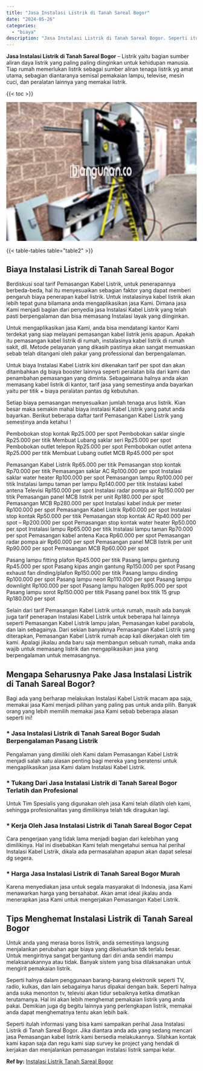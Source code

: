 ```yaml
---
title: "Jasa Instalasi Listrik di Tanah Sareal Bogor"
date: "2024-05-26"
categories: 
  - "biaya"
description: "Jasa Instalasi Listrik di Tanah Sareal Bogor. Seperti itulah informasi yang bisa kami sampaikan perihal Jasa Instalasi Listrik di Tanah Sareal Bogor. Jika di..."
---
```


**Jasa Instalasi Listrik di Tanah Sareal Bogor** – Listrik yaitu bagian sumber aliran daya listrik yang paling paling diinginkan untuk kehidupan manusia. Tiap rumah memerlukan listrik sebagai sumber aliran tenaga listrik yg amat utama, sebagian diantaranya semisal pemakaian lampu, televise, mesin cuci, dan peralatan lainnya yang memakai listrik.

{{< toc >}}

![Jasa Instalasi Listrik di Tanah Sareal Bogor](/images/instalasi-listrik-murah01.png)

{{< table-tables table="table2" >}}

## Biaya Instalasi Listrik di Tanah Sareal Bogor

Berdiskusi soal tarif Pemasangan Kabel Listrik, untuk penerapannya berbeda-beda, hal itu menyesuaikan sebagian faktor yang dapat memberi pengaruh biaya penerapan kabel listrik. Untuk instalasinya kabel listrik akan lebih tepat guna bilamana anda mengaplikasikan jasa Kami. Dimana jasa Kami menjadi bagian dari penyedia jasa Instalasi Kabel Listrik yang telah pasti berpengalaman dan bisa memasang Instalasi layak yang diinginkan.

Untuk mengaplikasikan jasa Kami, anda bisa mendatangi kantor Kami terdekat yang siap melayani pemasangan kabel listrik jenis apapun. Apakah itu pemasangan kabel listrik di rumah, instalasinya kabel listrik di rumah sakit, dll. Metode pelayanan yang dikasih pastinya akan sangat memuaskan sebab telah ditangani oleh pakar yang professional dan berpengalaman.

Untuk biaya Instalasi Kabel Listrik kini dikenakan tarif per spot dan akan ditambahkan dg biaya booster lainnya seperti peralatan bila dari kami dan penambahan pemasangan yang diminta. Sebagaimana halnya anda akan memasang kabel listrik di kantor, tarif jasa yang semestinya anda bayarkan yaitu per titik + biaya peralatan pantas dg kebutuhan.

Setiap biaya pemasangan menyesuaikan jumlah tenaga arus listrik. Kian besar maka semakin mahal biaya instalasi Kabel Listrik yang patut anda bayarkan. Berikut beberapa daftar tarif Pemasangan Kabel Listrik yang semestinya anda ketahui !

Pembobokan stop kontak Rp25.000 per spot Pembobokan saklar single Rp25.000 per titik Membuat Lubang saklar seri Rp25.000 per spot Pembobokan outlet telepon Rp25.000 per spot Pembobokan outlet antena Rp25.000 per titik Membuat Lubang outlet MCB Rp45.000 per spot

Pemasangan Kabel Listrik Rp65.000 per titik Pemasangan stop kontak Rp70.000 per titik Pemasangan saklar AC Rp100.000 per spot Instalasi saklar water heater Rp100.000 per spot Pemasangan lampu Rp100.000 per titik Instalasi lampu taman per lampu Rp140.000 per titik Instalasi kabel antena Televisi Rp150.000 per spot Instalasi radar pompa air Rp150.000 per titik Pemasangan panel MCB listrik per unit Rp180.000 per spot Pemasangan MCB Rp280.000 per spot Instalasi kabel induk per meter Rp100.000 per spot Pemasangan Kabel Listrik Rp60.000 per spot Instalasi stop kontak Rp50.000 per titik Pemasangan stop kontak AC Rp40.000 per spot – Rp200.000 per spot Pemasangan stop kontak water heater Rp50.000 per spot Instalasi lampu Rp65.000 per titik Instalasi lampu taman Rp70.000 per spot Pemasangan kabel antena Kaca Rp60.000 per spot Pemasangan radar pompa air Rp60.000 per spot Pemasangan panel MCB listrik per unit Rp90.000 per spot Pemasangan MCB Rp60.000 per spot

Pasang lampu fitting plafon Rp45.000 per titik Pasang lampu gantung Rp45.000 per spot Pasang kipas angin gantung Rp150.000 per spot Pasang exhaust fan dinding/plafon Rp150.000 per titik Pasang lampu dinding Rp100.000 per spot Pasang lampu neon Rp110.000 per spot Pasang lampu downlight Rp100.000 per spot Pasang lampu halogen Rp95.000 per spot Pasang lampu sorot Rp150.000 per titik Pasang panel box titik 15 grup Rp180.000 per spot

Selain dari tarif Pemasangan Kabel Listrik untuk rumah, masih ada banyak juga tarif penerapan Instalasi Kabel Listrik untuk beberapa hal lainnya seperti Pemasangan Kabel Listrik lampu jalan, Pemasangan kabel parabola, dan lain sebagainya. Dari sekian banyaknya Pemasangan Kabel Listrik yang diterapkan, Pemasangan Kabel Listrik rumah acap kali dikerjakan oleh tim kami. Apalagi jikalau anda baru saja membangun sebuah rumah, maka anda wajib untuk memasang listrik dan mengaplikasikan jasa yang berpengalaman untuk memasangnya.

## Mengapa Seharusnya Pake Jasa Instalasi Listrik di Tanah Sareal Bogor?

Bagi ada yang berharap melakukan Instalasi Kabel Listrik macam apa saja, memakai jasa Kami menjadi pilihan yang paling pas untuk anda pilih. Banyak orang yang lebih memilih memakai jasa Kami sebab beberapa alasan seperti ini!

### \* Jasa Instalasi Listrik di Tanah Sareal Bogor Sudah Berpengalaman Pasang Listrik

Pengalaman yang dimiliki oleh Kami dalam Pemasangan Kabel Listrik menjadi salah satu alasan penting bagi mereka yang beratensi untuk mengaplikasikan jasa Kami dalam Instalasi Kabel Listrik.

### \* Tukang Dari Jasa Instalasi Listrik di Tanah Sareal Bogor Terlatih dan Profesional

Untuk Tim Spesialis yang digunakan oleh jasa Kami telah dilatih oleh kami, sehingga profesionalitas yang dimilikinya telah tdk diragukan lagi.

### \* Kerja Oleh Jasa Instalasi Listrik di Tanah Sareal Bogor Cepat

Cara pengerjaan yang tidak lama menjadi bagian dari kelebihan yang dimilikinya. Hal ini disebabkan Kami telah mengetahui semua hal perihal Instalasi Kabel Listrik, dikala ada permasalahan apapun akan dapat selesai dg segera.

### \* Harga Jasa Instalasi Listrik di Tanah Sareal Bogor Murah

Karena menyediakan jasa untuk segala masyarakat di Indonesia, jasa Kami menawarkan harga yang bersahabat. Akan amat ideal jikalau anda menerapkan jasa Kami untuk mengerjakan Pemasangan Kabel Listrik.

## Tips Menghemat Instalasi Listrik di Tanah Sareal Bogor


Untuk anda yang merasa boros listrik, anda semestinya langsung menjalankan perubahan agar biaya yang dikeluarkan tdk terlalu besar. Untuk mengiritnya sangat bergantung dari diri anda sendiri mampu melaksanakannya atau tidak. Banyak sistem yang bisa dilaksanakan untuk mengirit pemakaian listrik.

Seperti halnya dalam penggunaan barang-barang elektronik seperti TV, radio, kulkas, dan lain sebagainya harus dipakai dengan baik. Seperti halnya anda suka menonton tv, televisi akan tidur sebaiknya ketika dimatikan terutamanya. Hal ini akan lebih menghemat pemakaian listrik yang anda pakai. Demikian juga dg begitu lainnya yang perlengkapan listrik, memakai anda dapat menghematnya tentu akan lebih baik.

Seperti itulah informasi yang bisa kami sampaikan perihal Jasa Instalasi Listrik di Tanah Sareal Bogor. Jika diantara anda ada yang sedang mencari jasa Pemasangan kabel listrik kami bersedia melakukannya. Silahkan kontak kami kapan saja dan regu kami siap survey ke project yang hendak di kerjakan dan menjalankan pemasangan instalasi listrik sampai kelar.

**Ref by:** [Instalasi Listrik Tanah Sareal Bogor](https://id.wikipedia.org/wiki/Instalasi)
